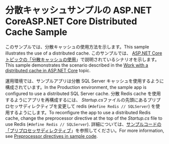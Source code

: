 # <a name="aspnet-core-distributed-cache-sample"></a><span data-ttu-id="1d911-101">分散キャッシュサンプルの ASP.NET Core</span><span class="sxs-lookup"><span data-stu-id="1d911-101">ASP.NET Core Distributed Cache Sample</span></span>

<span data-ttu-id="1d911-102">このサンプルでは、分散キャッシュの使用方法を示します。</span><span class="sxs-lookup"><span data-stu-id="1d911-102">This sample illustrates the use of a distributed cache.</span></span> <span data-ttu-id="1d911-103">このサンプルでは、 [ASP.NET Core トピックの「分散キャッシュの使用](https://docs.microsoft.com/aspnet/core/performance/caching/distributed)」で説明されているシナリオを示します。</span><span class="sxs-lookup"><span data-stu-id="1d911-103">This sample demonstrates the scenario described in the [Work with a distributed cache in ASP.NET Core](https://docs.microsoft.com/aspnet/core/performance/caching/distributed) topic.</span></span>

<span data-ttu-id="1d911-104">運用環境では、サンプルアプリは分散 SQL Server キャッシュを使用するように構成されています。</span><span class="sxs-lookup"><span data-stu-id="1d911-104">In the Production environment, the sample app is configured to use a distributed SQL Server cache.</span></span> <span data-ttu-id="1d911-105">分散 Redis cache を使用するようにアプリを再構成するには、 *Startup.cs*ファイルの先頭にあるプリプロセッサディレクティブを変更して redis (`#define Redis // SQLServer`) を使用するようにします。</span><span class="sxs-lookup"><span data-stu-id="1d911-105">To reconfigure the app to use a distributed Redis cache, change the preprocessor directive at the top of the *Startup.cs* file to use Redis (`#define Redis // SQLServer`).</span></span> <span data-ttu-id="1d911-106">詳細については、[サンプルコードの「プリプロセッサディレクティブ](https://docs.microsoft.com/aspnet/core/#preprocessor-directives-in-sample-code)」を参照してください。</span><span class="sxs-lookup"><span data-stu-id="1d911-106">For more information, see [Preprocessor directives in sample code](https://docs.microsoft.com/aspnet/core/#preprocessor-directives-in-sample-code).</span></span>
